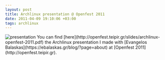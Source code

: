 ```yaml
---
layout: post
title: Archlinux presentation @ Openfest 2011
date: 2011-04-09 19:10:06 +03:00
tags: archlinux
---
```

<img class="left" alt="presentation" src="http://farm7.static.flickr.com/6125/5959353918_bf30a8fa46_m.jpg" />
You can find [here](http://openfest.teipir.gr/slides/archlinux-openfest-2011.pdf) the Archlinux presentation I made with [Evangelos Balaskas](https://ebalaskas.gr/blog/?page=about) at [Openfest 2011](http://openfest.teipir.gr).
